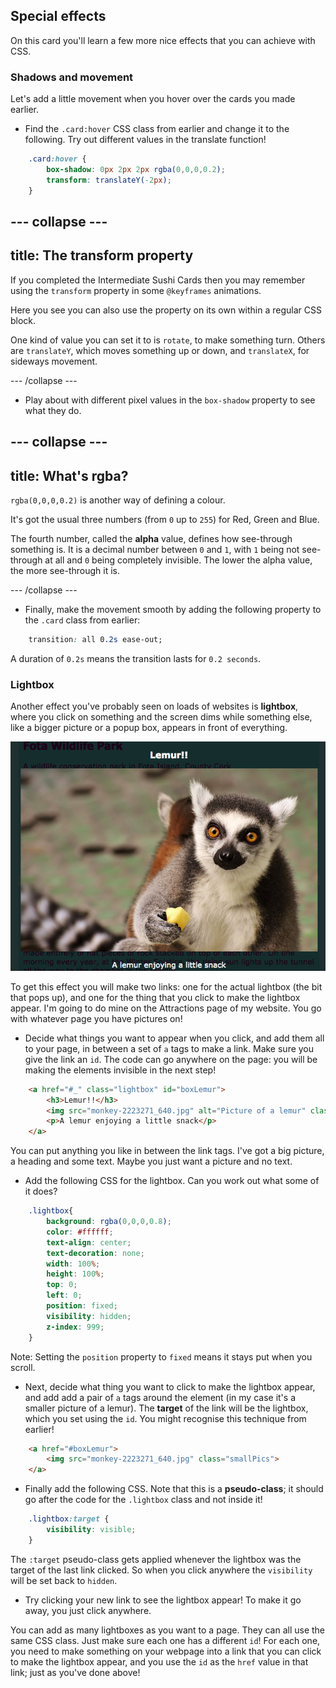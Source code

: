 ## Special effects

On this card you'll learn a few more nice effects that you can achieve with CSS.

### Shadows and movement

Let's add a little movement when you hover over the cards you made earlier. 


+ Find the `.card:hover` CSS class from earlier and change it to the following. Try out different values in the translate function!

```css
    .card:hover {
        box-shadow: 0px 2px 2px rgba(0,0,0,0.2); 
        transform: translateY(-2px);
    }
```
    
--- collapse ---
---
title: The transform property
---

If you completed the Intermediate Sushi Cards then you may remember using the `transform` property in some `@keyframes` animations.

Here you see you can also use the property on its own within a regular CSS block.

One kind of value you can set it to is `rotate`, to make something turn. Others are `translateY`, which moves something up or down, and `translateX`, for sideways movement.

--- /collapse ---
   
+ Play about with different pixel values in the `box-shadow` property to see what they do. 
     
--- collapse ---
---
title: What's rgba?
---

`rgba(0,0,0,0.2)` is another way of defining a colour. 

It's got the usual three numbers \(from `0` up to `255`\) for Red, Green and Blue. 

The fourth number, called the **alpha** value, defines how see-through something is. It is a decimal number between `0` and `1`, with `1` being not see-through at all and `0` being completely invisible. The lower the alpha value, the more see-through it is.

--- /collapse ---

+ Finally, make the movement smooth by adding the following property to the `.card` class from earlier: 

```css
    transition: all 0.2s ease-out;
``` 

A duration of `0.2s` means the transition lasts for `0.2 seconds`.

### Lightbox

Another effect you've probably seen on loads of websites is **lightbox**, where you click on something and the screen dims while something else, like a bigger picture or a popup box, appears in front of everything. 

![Lightbox effect in action](images/lightboxLemur.png)

To get this effect you will make two links: one for the actual lightbox (the bit that pops up), and one for the thing that you click to make the lightbox appear. I'm going to do mine on the Attractions page of my website. You go with whatever page you have pictures on!

+ Decide what things you want to appear when you click, and add them all to your page, in between a set of `a` tags to make a link. Make sure you give the link an `id`. The code can go anywhere on the page: you will be making the elements invisible in the next step!

```html
    <a href="#_" class="lightbox" id="boxLemur">
        <h3>Lemur!!</h3>
        <img src="monkey-2223271_640.jpg" alt="Picture of a lemur" class="bigPics"/>
        <p>A lemur enjoying a little snack</p>
    </a>
```

You can put anything you like in between the link tags. I've got a big picture, a heading and some text. Maybe you just want a picture and no text.

+ Add the following CSS for the lightbox. Can you work out what some of it does?
```css
    .lightbox{
        background: rgba(0,0,0,0.8);
        color: #ffffff;
        text-align: center;
        text-decoration: none;
        width: 100%;
        height: 100%;
        top: 0;
        left: 0;
        position: fixed;
        visibility: hidden;
        z-index: 999;
    }
```

Note: Setting the `position` property to `fixed` means it stays put when you scroll.

+ Next, decide what thing you want to click to make the lightbox appear, and add add a pair of `a` tags around the element (in my case it's a smaller picture of a lemur). The **target** of the link will be the lightbox, which you set using the `id`. You might recognise this technique from earlier!

```html
    <a href="#boxLemur">
        <img src="monkey-2223271_640.jpg" class="smallPics">
    </a>
```

+ Finally add the following CSS. Note that this is a **pseudo-class**; it should go after the code for the `.lightbox` class and not inside it!

```css
    .lightbox:target {
        visibility: visible;
    }
```
    
The `:target` pseudo-class gets applied whenever the lightbox was the target of the last link clicked. So when you click anywhere the `visibility` will be set back to `hidden`.

+ Try clicking your new link to see the lightbox appear! To make it go away, you just click anywhere.

You can add as many lightboxes as you want to a page. They can all use the same CSS class. Just make sure each one has a different `id`! For each one, you need to make something on your webpage into a link that you can click to make the lightbox appear, and you use the `id` as the `href` value in that link; just as you've done above!